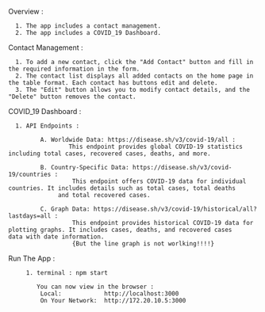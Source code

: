 Overview : 

      1. The app includes a contact management.
      2. The app includes a COVID_19 Dashboard.

      
Contact Management :

      1. To add a new contact, click the "Add Contact" button and fill in the required information in the form.
      2. The contact list displays all added contacts on the home page in the table format. Each contact has buttons edit and delete.
      3. The "Edit" button allows you to modify contact details, and the "Delete" button removes the contact.


COVID_19 Dashboard :

      1. API Endpoints : 
      
             A. Worldwide Data: https://disease.sh/v3/covid-19/all :
                     This endpoint provides global COVID-19 statistics including total cases, recovered cases, deaths, and more.
                     
             B. Country-Specific Data: https://disease.sh/v3/covid-19/countries :
                      This endpoint offers COVID-19 data for individual countries. It includes details such as total cases, total deaths
                  and total recovered cases. 
                      
             C. Graph Data: https://disease.sh/v3/covid-19/historical/all?lastdays=all :
                      This endpoint provides historical COVID-19 data for plotting graphs. It includes cases, deaths, and recovered cases                     data with date information.
                      {But the line graph is not worlking!!!!}


Run The App :

         1. terminal : npm start

            You can now view in the browser :
             Local:            http://localhost:3000
             On Your Network:  http://172.20.10.5:3000

             
